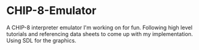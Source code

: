 # CHIP-8-Emulator
A CHIP-8 interpreter emulator I'm working on for fun.
Following high level tutorials and referencing data sheets to come up with my implementation.
Using SDL for the graphics.